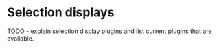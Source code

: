 # Selection displays

TODO - explain selection display plugins and list current plugins that are available.
